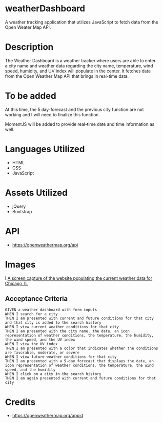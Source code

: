 # weatherDashboard
A weather tracking application that utilizes JavaScript to fetch data from the Open Weater Map API.
# Description
The Weather Dashboard is a weather tracker where users are able to enter a city name and weather data regarding the city name, temperature, wind speed, humidity, and UV index will populate in the center. It fetches data from the Open Weather Map API that brings in real-time data.

# To be added
At this time, the 5 day-forecast and the previous city function are not working and I will need to finalize this function.

MomentJS will be added to provide real-time date and time information as well.

# Languages Utilized
- HTML
- CSS
- JavaScript

# Assets Utilized
- jQuery
- Bootstrap

# API 
- https://openweathermap.org/api

# Images 
! [A screen capture of the website populating the current weather data for Chicago, IL](./assets/Capture.JPG)

## Acceptance Criteria

```
GIVEN a weather dashboard with form inputs
WHEN I search for a city
THEN I am presented with current and future conditions for that city and that city is added to the search history
WHEN I view current weather conditions for that city
THEN I am presented with the city name, the date, an icon representation of weather conditions, the temperature, the humidity, the wind speed, and the UV index
WHEN I view the UV index
THEN I am presented with a color that indicates whether the conditions are favorable, moderate, or severe
WHEN I view future weather conditions for that city
THEN I am presented with a 5-day forecast that displays the date, an icon representation of weather conditions, the temperature, the wind speed, and the humidity
WHEN I click on a city in the search history
THEN I am again presented with current and future conditions for that city
```
# Credits
- https://openweathermap.org/appid